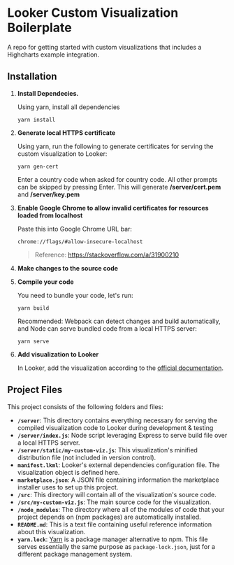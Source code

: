 # Looker Custom Visualization Boilerplate

A repo for getting started with custom visualizations that includes a Highcharts example integration.

## Installation

1.  **Install Dependecies.**

    Using yarn, install all dependencies

    ```
    yarn install
    ```

2.  **Generate local HTTPS certificate**

    Using yarn, run the following to generate certificates for serving the custom visualization to Looker:

    ```
    yarn gen-cert
    ```

    Enter a country code when asked for country code. All other prompts can be skipped by pressing Enter. This will generate **/server/cert.pem** and **/server/key.pem**

3.  **Enable Google Chrome to allow invalid certificates for resources loaded from localhost**

    Paste this into Google Chrome URL bar:

    ```
    chrome://flags/#allow-insecure-localhost
    ```

    > Reference: https://stackoverflow.com/a/31900210

4.  **Make changes to the source code**

5.  **Compile your code**

    You need to bundle your code, let's run:

    ```
    yarn build
    ```

    Recommended: Webpack can detect changes and build automatically, and Node can serve bundled code from a local HTTPS server:

    ```
    yarn serve
    ```

6.  **Add visualization to Looker**

    In Looker, add the visualization according to the [official documentation](https://cloud.google.com/looker/docs/admin-panel-platform-visualizations).

## Project Files

This project consists of the following folders and files:

- **`/server`**: This directory contains everything necessary for serving the compiled visualization code to Looker during development & testing
- **`/server/index.js`**: Node script leveraging Express to serve build file over a local HTTPS server.
- **`/server/static/my-custom-viz.js`**: This visualization's minified distribution file (not included in version control).
- **`manifest.lkml`**: Looker's external dependencies configuration file. The visualization object is defined here.
- **`marketplace.json`**: A JSON file containing information the marketplace installer uses to set up this project.
- **`/src`**: This directory will contain all of the visualization's source code.
- **`/src/my-custom-viz.js`**: The main source code for the visualization.
- **`/node_modules`**: The directory where all of the modules of code that your project depends on (npm packages) are automatically installed.
- **`README.md`**: This is a text file containing useful reference information about this visualization.
- **`yarn.lock`**: [Yarn](https://yarnpkg.com/) is a package manager alternative to npm. This file serves essentially the same purpose as `package-lock.json`, just for a different package management system.

